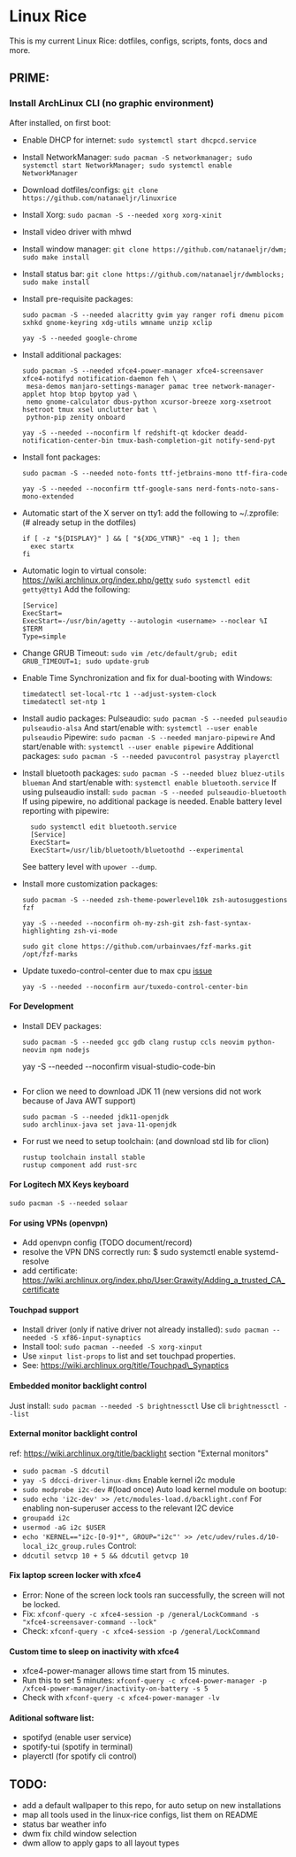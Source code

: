 # Linux Rice

This is my current Linux Rice: dotfiles, configs, scripts, fonts, docs and more.

## PRIME:

### Install ArchLinux CLI (no graphic environment)

After installed, on first boot:

- Enable DHCP for internet: `sudo systemctl start dhcpcd.service`
- Install NetworkManager: `sudo pacman -S networkmanager; sudo systemctl start NetworkManager; sudo systemctl enable NetworkManager`
- Download dotfiles/configs: `git clone https://github.com/natanaeljr/linuxrice`
- Install Xorg: `sudo pacman -S --needed xorg xorg-xinit`
- Install video driver with mhwd
- Install window manager: `git clone https://github.com/natanaeljr/dwm; sudo make install`
- Install status bar: `git clone https://github.com/natanaeljr/dwmblocks; sudo make install`

- Install pre-requisite packages:
  ```
  sudo pacman -S --needed alacritty gvim yay ranger rofi dmenu picom sxhkd gnome-keyring xdg-utils wmname unzip xclip
  ```
  ```
  yay -S --needed google-chrome
  ```

- Install additional packages:
  ```
  sudo pacman -S --needed xfce4-power-manager xfce4-screensaver xfce4-notifyd notification-daemon feh \
   mesa-demos manjaro-settings-manager pamac tree network-manager-applet htop btop bpytop yad \
   nemo gnome-calculator dbus-python xcursor-breeze xorg-xsetroot hsetroot tmux xsel unclutter bat \
   python-pip zenity onboard
  ```
  ```
  yay -S --needed --noconfirm lf redshift-qt kdocker deadd-notification-center-bin tmux-bash-completion-git notify-send-pyt
  ```

- Install font packages:
  ```
  sudo pacman -S --needed noto-fonts ttf-jetbrains-mono ttf-fira-code
  ```
  ```
  yay -S --needed --noconfirm ttf-google-sans nerd-fonts-noto-sans-mono-extended
  ```

- Automatic start of the X server on tty1: add the following to ~/.zprofile: (# already setup in the dotfiles)
  ```
  if [ -z "${DISPLAY}" ] && [ "${XDG_VTNR}" -eq 1 ]; then
    exec startx
  fi
  ```

- Automatic login to virtual console: https://wiki.archlinux.org/index.php/getty
  `sudo systemctl edit getty@tty1`
  Add the following:
  ```
  [Service]
  ExecStart=
  ExecStart=-/usr/bin/agetty --autologin <username> --noclear %I $TERM
  Type=simple
  ```

- Change GRUB Timeout: `sudo vim /etc/default/grub; edit GRUB_TIMEOUT=1; sudo update-grub`

- Enable Time Synchronization and fix for dual-booting with Windows:
  ```
  timedatectl set-local-rtc 1 --adjust-system-clock
  timedatectl set-ntp 1
  ```

- Install audio packages:
  Pulseaudio:
    `sudo pacman -S --needed pulseaudio pulseaudio-alsa`
    And start/enable with: `systemctl --user enable pulseaudio`
  Pipewire:
    `sudo pacman -S --needed manjaro-pipewire`
    And start/enable with: `systemctl --user enable pipewire`
  Additional packages:
    `sudo pacman -S --needed pavucontrol pasystray playerctl`

- Install bluetooth packages:
  `sudo pacman -S --needed bluez bluez-utils blueman`
  And start/enable with: `systemctl enable bluetooth.service`
  If using pulseaudio install:
    `sudo pacman -S --needed pulseaudio-bluetooth`
  If using pipewire, no additional package is needed.
  Enable battery level reporting with pipewire:
  ```
    sudo systemctl edit bluetooth.service
    [Service]
    ExecStart=
    ExecStart=/usr/lib/bluetooth/bluetoothd --experimental
  ```
  See battery level with `upower --dump`.

- Install more customization packages:
  ```
  sudo pacman -S --needed zsh-theme-powerlevel10k zsh-autosuggestions fzf
  ```
  ```
  yay -S --needed --noconfirm oh-my-zsh-git zsh-fast-syntax-highlighting zsh-vi-mode
  ```
  ```
  sudo git clone https://github.com/urbainvaes/fzf-marks.git /opt/fzf-marks
  ```

- Update tuxedo-control-center due to max cpu [issue](https://github.com/tuxedocomputers/tuxedo-control-center/issues/109)
  ```
  yay -S --needed --noconfirm aur/tuxedo-control-center-bin
  ```

#### For Development

- Install DEV packages:
  ```
  sudo pacman -S --needed gcc gdb clang rustup ccls neovim python-neovim npm nodejs
  ```
  yay -S --needed --noconfirm visual-studio-code-bin
  ```
  ```

- For clion we need to download JDK 11 (new versions did not work because of Java AWT support)
  ```
  sudo pacman -S --needed jdk11-openjdk
  sudo archlinux-java set java-11-openjdk
  ```

- For rust we need to setup toolchain: (and download std lib for clion)
  ```
  rustup toolchain install stable 
  rustup component add rust-src
  ```

#### For Logitech MX Keys keyboard
  `sudo pacman -S --needed solaar`

#### For using VPNs (openvpn) 
  - Add openvpn config (TODO document/record)
  - resolve the VPN DNS correctly run: $ sudo systemctl enable systemd-resolve 
  - add certificate: https://wiki.archlinux.org/index.php/User:Grawity/Adding_a_trusted_CA_certificate

#### Touchpad support
  - Install driver (only if native driver not already installed): `sudo pacman --needed -S xf86-input-synaptics`
  - Install tool: `sudo pacman --needed -S xorg-xinput`
  - Use `xinput list-props` to list and set touchpad properties.
  - See: https://wiki.archlinux.org/title/Touchpad\_Synaptics

#### Embedded monitor backlight control
  Just install: `sudo pacman --needed -S brightnessctl`
  Use cli `brightnessctl --list`

#### External monitor backlight control
  ref: https://wiki.archlinux.org/title/backlight section "External monitors"
  - `sudo pacman -S ddcutil`
  - `yay -S ddcci-driver-linux-dkms`
  Enable kernel i2c module
  - `sudo modprobe i2c-dev`   #(load once)
  Auto load kernel module on bootup:
  - `sudo echo 'i2c-dev' >> /etc/modules-load.d/backlight.conf`
  For enabling non-superuser access to the relevant I2C device
  - `groupadd i2c`
  - `usermod -aG i2c $USER`
  - `echo 'KERNEL=="i2c-[0-9]*", GROUP="i2c"' >> /etc/udev/rules.d/10-local_i2c_group.rules`
  Control:
  - `ddcutil setvcp 10 + 5 && ddcutil getvcp 10`

#### Fix laptop screen locker with xfce4
  - Error: None of the screen lock tools ran successfully, the screen will not be locked.
  - Fix: `xfconf-query -c xfce4-session -p /general/LockCommand -s "xfce4-screensaver-command --lock"`
  - Check: `xfconf-query -c xfce4-session -p /general/LockCommand`

#### Custom time to sleep on inactivity with xfce4
  - xfce4-power-manager allows time start from 15 minutes.
  - Run this to set 5 minutes: `xfconf-query -c xfce4-power-manager -p /xfce4-power-manager/inactivity-on-battery -s 5`
  - Check with `xfconf-query -c xfce4-power-manager -lv`
  
#### Aditional software list:
  * spotifyd (enable user service)
  * spotify-tui (spotify in terminal)
  * playerctl (for spotify cli control)

## TODO:
- add a default wallpaper to this repo, for auto setup on new installations
- map all tools used in the linux-rice configs, list them on README
- status bar weather info
- dwm fix child window selection
- dwm allow to apply gaps to all layout types
